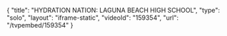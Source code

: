 {
    "title": "HYDRATION NATION: LAGUNA BEACH HIGH SCHOOL",
    "type": "solo",
    "layout": "iframe-static",
    "videoId": "159354",
    "url": "\/tvpembed\/159354"
}